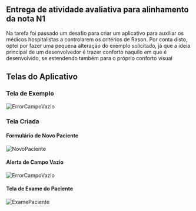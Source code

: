 <h2>Entrega de atividade avaliativa para alinhamento da nota N1</h2> 

Na tarefa foi passado um desafio para criar um aplicativo para auxiliar os médicos hospitalistas a controlarem os critérios de Rason.
Por conta disto, optei por fazer uma pequena alteração do exemplo solicitado, já que a ideia principal de um desenvolvedor é trazer conforto naquilo em que é desenvolvido, 
se estendendo também para o próprio conforto visual

<h2>Telas do Aplicativo</h2>

<h3>Tela de Exemplo</h3>
<!-- Tela de Erro ao Deixar Campo Vazio -->
<img src="https://github.com/HenrickBessa/RANSON/assets/142871676/aac5553f-4861-4a86-a9f1-d2e65d4e29f9" alt="ErrorCampoVazio">

<h3>Tela Criada</h3>
<h4>Formulário de Novo Paciente</h4>
<!-- Formulário para Captação dos Dados -->
<img src="https://github.com/HenrickBessa/RANSON/assets/142871676/ef72c864-30f7-42c9-af6a-6e6ea9c09251" alt="NovoPaciente">

<h4>Alerta de Campo Vazio</h4>
<!-- Erro ao Não Preencher Campos -->
<img src="https://github.com/HenrickBessa/RANSON/assets/142871676/aea94abe-696b-42a8-8cb4-ae76dcfec17d" alt="ErrorCampoVazio">

<h4>Tela de Exame do Paciente</h4>
<!-- Tela para Ver Informações do Exame Feito -->
<img src="https://github.com/HenrickBessa/RANSON/assets/142871676/8785f583-f4b3-4293-884d-12b73ee03999" alt="ExamePaciente">


